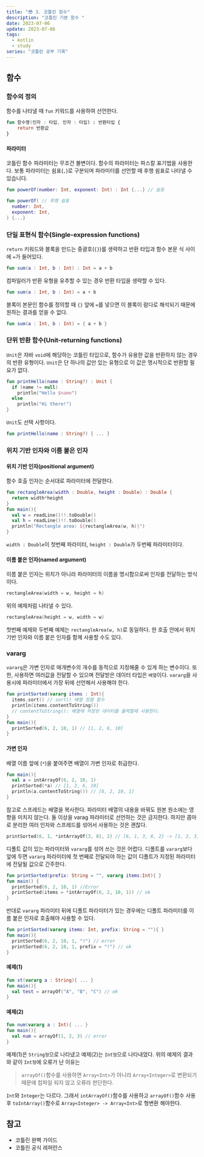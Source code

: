 ```yaml
---
title: "😎 3. 코틀린 함수"
description: "코틀린 기본 함수 "
date: 2023-07-06
update: 2023-07-06
tags:
  - kotlin
  - study
series: "코틀린 공부 기록"
---
```


## 함수

### 함수의 정의

함수를 나타낼 때 `fun` 키워드를 사용하여 선언한다.
```kotlin
fun 함수명(인자 : 타입, 인자 : 타입) : 반환타입 {
    return 반환값
}
```

#### 파라미터

코틀린 함수 파라미터는 무조건 불변이다. 함수의 파라미터는 파스칼 표기법을 사용한다. 보통 파라미터는 쉼표(`,`)로 구분되며 파라미터를 선언할 때 후행 쉼표로 나타낼 수 있습니다. 
```kotlin
fun powerOf(number: Int, exponent: Int) : Int {...} // 쉼표

fun powerOf( // 후행 쉼표
  number: Int,
  exponent: Int,
) {...}
```

### 단일 표현식 함수(Single-expression functions)

`return` 키워드와 블록을 만드는 중괄호(`{}`)를 생략하고 반환 타입과 함수 본문 식 사이에 `=`가 들어있다.
```kotlin
fun sum(a : Int, b : Int) : Int = a + b
```

컴파일러가 반환 유형을 유추할 수 있는 경우 반환 타입을 생략할 수 있다.
```kotlin
fun sum(a : Int, b : Int) = a + b
```

블록이 본문인 함수를 정의할 때 `{}` 앞에 `=`를 넣으면 이 블록이 람다로 해석되기 때문에 원하는 결과를 얻을 수 없다.
```kotlin
fun sum(a : Int, b : Int) = { a + b }
```

### 단위 반환 함수(Unit-returning functions)

`Unit`은 자바 `void`에 해당하는 코틀린 타입으로, 함수가 유용한 값을 반환하지 않는 경우의 반환 유형이다. `Unit`은 단 하나의 값만 있는 유형으로 이 값은 명시적으로 반환할 필요가 없다.
```kotlin
fun printHello(name : String?) : Unit {
  if (name != null)
    println("Hello $name")
  else
    println("Hi there!")
}
```

`Unit`도 선택 사항이다.
```kotlin
fun printHello(name : String?) { ... }
```

### 위치 기반 인자와 이름 붙은 인자
#### 위치 기반 인자(positional  argument)

함수 호출 인자는 순서대로 파라미터에 전달한다. 
```kotlin
fun rectangleArea(width : Double, height : Double) : Double {
  return width*height
}
fun main(){
  val w = readLine()!!.toDouble()
  val h = readLine()!!.toDouble()
  println("Rectangle area: ${rectangleArea(w, h)}")
}
```

`width : Double`이 첫번째 파라미터, `height : Double`가 두번째 파라미터이다.

#### 이름 붙은 인자(named argument)

이름 붙은 인자는 위치가 아니라 파라미터의 이름을 명시함으로써 인자를 전달하는 방식이다. 
```kotlin
rectangleArea(width = w, height = h)
```
위의 예제처럼 나타낼 수 있다.
```kotlin
rectangleArea(height = w, width = w)
```
첫번째 예제와 두번째 예제는 `rectangleArea(w, h)`로 동일하다. 한 호출 안에서 위치 기반 인자와 이름 붙은 인자를 함께 사용할 수도 있다.

### vararg

`vararg`은 가변 인자로 매개변수의 개수를 동적으로 지정해줄 수 있게 하는 변수이다. 또한, 사용하면 여러값을 전달할 수 있으며 전달받은 데이터 타입은 `배열`이다. `vararg`을 사용시에 파라미터에서 가장 뒤에 선언해서 사용해야 한다.
```kotlin
fun printSorted(vararg items : Int){
  items.sort() // sort() 배열 정렬 함수
  println(items.contentToString()) 
  // contentToString(): 배열에 저장된 데이터를 출력할때 사용한다.
}
fun main(){
  printSorted(6, 2, 10, 1) // [1, 2, 6, 10]
}
```

#### 가변 인자

배열 이름 앞에 (`*`)을 붙여주면 배열이 가변 인자로 취급한다. 

```kotlin
fun main(){
  val a = intArrayOf(6, 2, 10, 1)
  printSorted(*a) // [1, 2, 6, 10]
  println(a.contentToString()) // [6, 2, 10, 1]
}
```

참고로 스프레드는 배열을 복사한다. 파라미터 배열의 내용을 바꿔도 원본 원소에는 영향을 미치지 않는다. 둘 이상을 varag 파라미터로 선언하는 것은 금지한다. 하지만 콤마로 분리한 여러 인자와 스프레드를 섞어서 사용하는 것은 괜찮다. 
```kotlin
printSorted(6, 1, *intArrayOf(3, 8), 2) // [6, 1, 3, 8, 2] -> [1, 2, 3, 6, 8]
```
디폴트 값이 있는 파라미터와 `vararg`를 섞어 쓰는 것은 어렵다. 디폴트를 `vararg`보다 앞에 두면 `vararg` 파라미터에 첫 번째로 전달되야 하는 값이 디폴트가 지정된 파라미터에 전달될 값으로 간주한다. 
```kotlin
fun printSorted(prefix: String = "", vararg items:Int){ }
fun main() {
  printSorted(6, 2, 10, 1) //Error
  printSorted(items = *intArrayOf(6, 2, 10, 1)) // ok
}
```

반대로 `vararg` 파라미터 뒤에 디폴트 파라미터가 있는 경우에는 디폴트 파라미터를 이름 붙은 인자로 호출해야 사용할 수 있다.
```kotlin
fun printSorted(vararg items: Int, prefix: String = ""){ }
fun main(){
  printSorted(6, 2, 10, 1, "!") // error
  printSorted(6, 2, 10, 1, prefix = "!") // ok
}
```

#### 예제(1)
```kotlin
fun st(vararg a : String){ ... }
fun main(){ 
  val test = arrayOf("A", "B", "C") // ok
}
```

#### 예제(2)
```kotlin
fun num(vararg a : Int){ ... }
fun main(){ 
  val num = arrayOf(1, 2, 3) // error
}
```

예제(1)은 `String형`으로 나타냈고 예제(2)는 `Int형`으로 나타내었다. 위의 예제의 결과와 같이 `Int형`에 오류가 난 이유는

> `arrayOf()`함수를 사용하면 `Array<Int>`가 아니라 `Array<Integer>`로 변환되기 때문에 컴파일 되지 않고 오류라 판단한다.

`Int`와 `Integer`는 다르다. 그래서 `intArrayOf()`함수를 사용하고 `arrayOf()`함수 사용 후 `toIntArray()`함수로 `Array<Integer> -> Array<Int>`로 형변환 해야한다.

## 참고
- 코틀린 완벽 가이드
- 코틀린 공식 레퍼런스